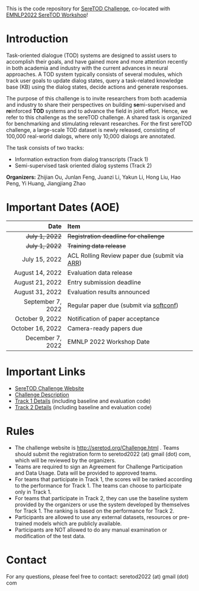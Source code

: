 This is the code repository for [SereTOD Challenge](http://seretod.org/Challenge.html), co-located with [EMNLP2022 SereTOD Workshop](http://seretod.org)!

# Introduction
Task-oriented dialogue (TOD) systems are designed to assist users to accomplish their goals, and have gained more and more attention recently in both academia and
industry with the current advances in neural approaches. A TOD system typically consists of several modules, which track user goals to update dialog states, query a
task-related knowledge base (KB) using the dialog states, decide actions and generate responses. 

The purpose of this challenge is to invite researchers from both academia and industry to share their perspectives on building **se**mi-supervised and **re**inforced **TOD** systems and to advance the field in joint effort.
Hence, we refer to this challenge as the sereTOD challenge.
A shared task is organized for benchmarking and stimulating relevant researches. For the first sereTOD challenge, a large-scale TOD dataset is newly released, consisting of 100,000 real-world dialogs, where only 10,000 dialogs are annotated.

The task consists of two tracks:

* Information extraction from dialog transcripts (Track 1)   
* Semi-supervised task oriented dialog systems (Track 2)

**Organizers:** Zhijian Ou, Junlan Feng, Juanzi Li, Yakun Li, Hong Liu, Hao Peng, Yi Huang, Jiangjiang Zhao

# Important Dates (AOE)
| Date  | Item  |
| ---: | :--- |
| ~~July 1, 2022~~ | ~~Registration deadline for challenge~~ |
| ~~July 1, 2022~~ | ~~Training data release~~ |
| July 15, 2022 | ACL Rolling Review paper due (submit via [ARR](https://aclrollingreview.org/)) |
| August 14, 2022 | Evaluation data release |
| August 21, 2022 | Entry submission deadline |
| August 31, 2022 | Evaluation results announced |
| September 7, 2022 | Regular paper due (submit via [softconf](https://softconf.com/emnlp2022/seretod/)) |
| October 9, 2022 | Notification of paper acceptance |
| October 16, 2022 | Camera-ready papers due |
| December 7, 2022 | EMNLP 2022 Workshop Date |

# Important Links
* [SereTOD Challenge Website](http://seretod.org/Challenge.html)  
* [Challenge Description](http://seretod.org/SereTOD_Challenge_Description_v2.0.pdf)    
* [Track 1 Details](Track1/) (including baseline and evaluation code)
* [Track 2 Details](Track2/) (including baseline and evaluation code) 

# Rules
* The challenge website is http://seretod.org/Challenge.html . Teams should submit the registration form to seretod2022 (at) gmail (dot) com, which will be reviewed by the organizers. 
* Teams are required to sign an Agreement for Challenge Participation and Data Usage. Data will be provided to approved teams.
* For teams that participate in Track 1, the scores will be ranked according to the performance for Track 1. The teams can choose to participate only in Track 1.
* For teams that participate in Track 2, they can use the baseline system provided by the organizers or use the system developed by themselves for Track 1. The ranking is based on the performance for Track 2.
* Participants are allowed to use any external datasets, resources or pre-trained models which are publicly available.
* Participants are NOT allowed to do any manual examination or modification of the test data.

# Contact
For any questions, please feel free to contact: seretod2022 (at) gmail (dot) com